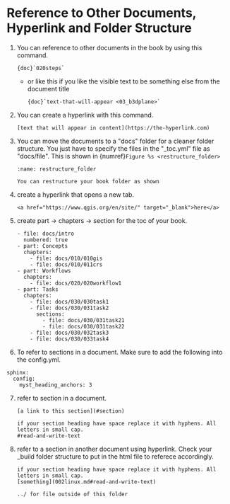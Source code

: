 # Reference to Other Documents, Hyperlink and Folder Structure

1. You can reference to other documents in the book by using this command.
    ````
    {doc}`020steps`
    ````
    - or like this if you like the visible text to be something else from the document title
      ```
      {doc}`text-that-will-appear <03_b3dplane>`
      ```
2. You can create a hyperlink with this command.
    ````
    [text that will appear in content](https://the-hyperlink.com)
    ````
3. You can move the documents to a "docs" folder for a cleaner folder structure. You just have to specify the files in the "_toc.yml" file as "docs/file". This is shown in {numref}`Figure %s <restructure_folder>`

    ```{figure} /_static/steps/restructure_folder.png
    :name: restructure_folder

    You can restructure your book folder as shown
    ```
4. create a hyperlink that opens a new tab.
    ````
    <a href="https://www.qgis.org/en/site/" target="_blank">here</a>
    ````

5. create part -> chapters -> section for the toc of your book.

    ````
    - file: docs/intro
      numbered: true
    - part: Concepts
      chapters:
        - file: docs/010/010gis
        - file: docs/010/011crs
    - part: Workflows
      chapters:
        - file: docs/020/020workflow1
    - part: Tasks
      chapters:
        - file: docs/030/030task1
        - file: docs/030/031task2
          sections:
            - file: docs/030/031task21
            - file: docs/030/031task22
        - file: docs/030/032task3
        - file: docs/030/033task4
    ````
6. To refer to sections in a document. Make sure to add the following into the config.yml.
  ```
  sphinx:
    config:
      myst_heading_anchors: 3
  ```
7. refer to section in a document.

    ```
    [a link to this section](#section)
    
    if your section heading have space replace it with hyphens. All letters in small cap.
    #read-and-write-text
    ```
    
8. refer to a section in another document using hyperlink. Check your _build folder structure to put in the html file to referece accordingly.

    ```
    if your section heading have space replace it with hyphens. All letters in small cap.
    [something](002linux.md#read-and-write-text)

    ../ for file outside of this folder
    ```